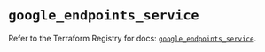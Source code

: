 # `google_endpoints_service`

Refer to the Terraform Registry for docs: [`google_endpoints_service`](https://registry.terraform.io/providers/hashicorp/google-beta/6.23.0/docs/resources/google_endpoints_service).
